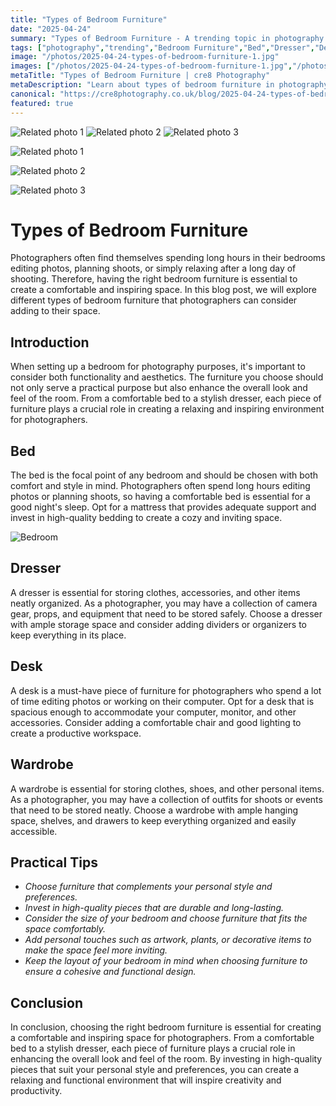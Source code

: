 ```yaml
---
title: "Types of Bedroom Furniture"
date: "2025-04-24"
summary: "Types of Bedroom Furniture - A trending topic in photography."
tags: ["photography","trending","Bedroom Furniture","Bed","Dresser","Desk","Wardrobe","Comfort","Style","Storage","Workspace","Personalization"]
image: "/photos/2025-04-24-types-of-bedroom-furniture-1.jpg"
images: ["/photos/2025-04-24-types-of-bedroom-furniture-1.jpg","/photos/2025-04-24-types-of-bedroom-furniture-2.jpg","/photos/2025-04-24-types-of-bedroom-furniture-3.jpg"]
metaTitle: "Types of Bedroom Furniture | cre8 Photography"
metaDescription: "Learn about types of bedroom furniture in photography with practical tips and insights."
canonical: "https://cre8photography.co.uk/blog/2025-04-24-types-of-bedroom-furniture"
featured: true
---
```


<!-- Gallery as HTML -->

<div class="grid grid-cols-1 sm:grid-cols-2 md:grid-cols-3 gap-4">
  <img src="/photos/2025-04-24-types-of-bedroom-furniture-1.jpg" alt="Related photo 1" class="w-full rounded-lg" />
<img src="/photos/2025-04-24-types-of-bedroom-furniture-2.jpg" alt="Related photo 2" class="w-full rounded-lg" />
<img src="/photos/2025-04-24-types-of-bedroom-furniture-3.jpg" alt="Related photo 3" class="w-full rounded-lg" />
</div>


<!-- Gallery as Markdown -->
![Related photo 1](/photos/2025-04-24-types-of-bedroom-furniture-1.jpg)


![Related photo 2](/photos/2025-04-24-types-of-bedroom-furniture-2.jpg)


![Related photo 3](/photos/2025-04-24-types-of-bedroom-furniture-3.jpg)



# Types of Bedroom Furniture

Photographers often find themselves spending long hours in their bedrooms editing photos, planning shoots, or simply relaxing after a long day of shooting. Therefore, having the right bedroom furniture is essential to create a comfortable and inspiring space. In this blog post, we will explore different types of bedroom furniture that photographers can consider adding to their space.

## Introduction

When setting up a bedroom for photography purposes, it's important to consider both functionality and aesthetics. The furniture you choose should not only serve a practical purpose but also enhance the overall look and feel of the room. From a comfortable bed to a stylish dresser, each piece of furniture plays a crucial role in creating a relaxing and inspiring environment for photographers.

## Bed

The bed is the focal point of any bedroom and should be chosen with both comfort and style in mind. Photographers often spend long hours editing photos or planning shoots, so having a comfortable bed is essential for a good night's sleep. Opt for a mattress that provides adequate support and invest in high-quality bedding to create a cozy and inviting space.

![Bedroom](/path/to/bedroom.jpg)

## Dresser

A dresser is essential for storing clothes, accessories, and other items neatly organized. As a photographer, you may have a collection of camera gear, props, and equipment that need to be stored safely. Choose a dresser with ample storage space and consider adding dividers or organizers to keep everything in its place.

## Desk

A desk is a must-have piece of furniture for photographers who spend a lot of time editing photos or working on their computer. Opt for a desk that is spacious enough to accommodate your computer, monitor, and other accessories. Consider adding a comfortable chair and good lighting to create a productive workspace.

## Wardrobe

A wardrobe is essential for storing clothes, shoes, and other personal items. As a photographer, you may have a collection of outfits for shoots or events that need to be stored neatly. Choose a wardrobe with ample hanging space, shelves, and drawers to keep everything organized and easily accessible.

## Practical Tips

- *Choose furniture that complements your personal style and preferences.*
- *Invest in high-quality pieces that are durable and long-lasting.*
- *Consider the size of your bedroom and choose furniture that fits the space comfortably.*
- *Add personal touches such as artwork, plants, or decorative items to make the space feel more inviting.*
- *Keep the layout of your bedroom in mind when choosing furniture to ensure a cohesive and functional design.*

## Conclusion

In conclusion, choosing the right bedroom furniture is essential for creating a comfortable and inspiring space for photographers. From a comfortable bed to a stylish dresser, each piece of furniture plays a crucial role in enhancing the overall look and feel of the room. By investing in high-quality pieces that suit your personal style and preferences, you can create a relaxing and functional environment that will inspire creativity and productivity.

